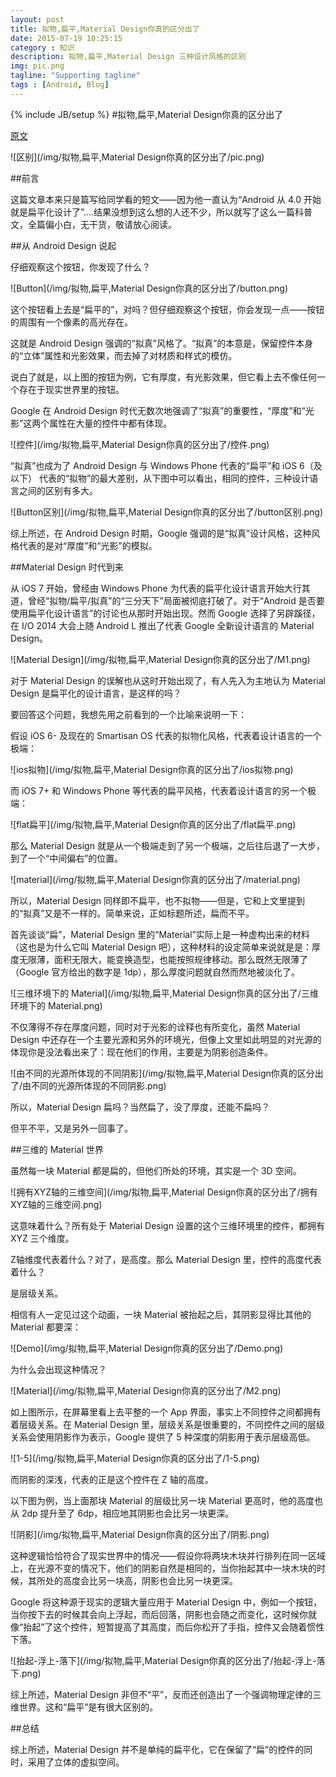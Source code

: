 ```yaml
---
layout: post
title: 拟物,扁平,Material Design你真的区分出了
date: 2015-07-19 10:25:15
category : 知识
description: 拟物,扁平,Material Design 三种设计风格的区别
img: pic.png
tagline: "Supporting tagline"
tags : [Android, Blog]
---
```

{% include JB/setup %}
#拟物,扁平,Material Design你真的区分出了

[原文](http://www.jianshu.com/p/63d6011213d1)

![区别](/img/拟物,扁平,Material Design你真的区分出了/pic.png)

##前言

这篇文章本来只是篇写给同学看的短文——因为他一直认为“Android 从 4.0 开始就是扁平化设计了”....结果没想到这么想的人还不少，所以就写了这么一篇科普文，全篇偏小白，无干货，敬请放心阅读。

##从 Android Design 说起

仔细观察这个按钮，你发现了什么？

![Button](/img/拟物,扁平,Material Design你真的区分出了/button.png)

这个按钮看上去是“扁平的”，对吗？但仔细观察这个按钮，你会发现一点——按钮的周围有一个像素的高光存在。

这就是 Android Design 强调的“拟真”风格了。“拟真”的本意是，保留控件本身的“立体”属性和光影效果，而去掉了对材质和样式的模仿。

说白了就是，以上图的按钮为例，它有厚度，有光影效果，但它看上去不像任何一个存在于现实世界里的按钮。

Google 在 Android Design 时代无数次地强调了“拟真”的重要性，“厚度”和“光影”这两个属性在大量的控件中都有体现。

![控件](/img/拟物,扁平,Material Design你真的区分出了/控件.png)

“拟真”也成为了 Android Design 与 Windows Phone 代表的“扁平”和 iOS 6（及以下） 代表的“拟物”的最大差别，从下图中可以看出，相同的控件，三种设计语言之间的区别有多大。

![Button区别](/img/拟物,扁平,Material Design你真的区分出了/button区别.png)

综上所述，在 Android Design 时期，Google 强调的是“拟真”设计风格，这种风格代表的是对“厚度”和“光影”的模拟。

##Material Design 时代到来

从 iOS 7 开始，曾经由 Windows Phone 为代表的扁平化设计语言开始大行其道，曾经“拟物/扁平/拟真”的“三分天下”局面被彻底打破了。对于“Android 是否要使用扁平化设计语言”的讨论也从那时开始出现。然而 Google 选择了另辟蹊径，在 I/O 2014 大会上随 Android L 推出了代表 Google 全新设计语言的 Material Design。

![Material Design](/img/拟物,扁平,Material Design你真的区分出了/M1.png)

对于 Material Design 的误解也从这时开始出现了，有人先入为主地认为 Material Design 是扁平化的设计语言，是这样的吗？

要回答这个问题，我想先用之前看到的一个比喻来说明一下：

假设 iOS 6- 及现在的 Smartisan OS 代表的拟物化风格，代表着设计语言的一个极端：

![ios拟物](/img/拟物,扁平,Material Design你真的区分出了/ios拟物.png)

而 iOS 7+ 和 Windows Phone 等代表的扁平风格，代表着设计语言的另一个极端：

![flat扁平](/img/拟物,扁平,Material Design你真的区分出了/flat扁平.png)

那么 Material Design 就是从一个极端走到了另一个极端，之后往后退了一大步，到了一个“中间偏右”的位置。

![material](/img/拟物,扁平,Material Design你真的区分出了/material.png)

所以，Material Design 同样即不扁平，也不拟物——但是，它和上文里提到的“拟真”又是不一样的。简单来说，正如标题所述，扁而不平。

首先谈谈“扁”，Material Design 里的“Material”实际上是一种虚构出来的材料（这也是为什么它叫 Material Design 吧），这种材料的设定简单来说就是是：厚度无限薄，面积无限大，能变换造型，也能按照规律移动。那么既然无限薄了（Google 官方给出的数字是 1dp），那么厚度问题就自然而然地被淡化了。

![三维环境下的 Material](/img/拟物,扁平,Material Design你真的区分出了/三维环境下的 Material.png)

不仅薄得不存在厚度问题，同时对于光影的诠释也有所变化，虽然 Material Design 中还存在一个主要光源和另外的环境光，但像上文里如此明显的对光源的体现你是没法看出来了：现在他们的作用，主要是为阴影创造条件。

![由不同的光源所体现的不同阴影](/img/拟物,扁平,Material Design你真的区分出了/由不同的光源所体现的不同阴影.png)

所以，Material Design 扁吗？当然扁了，没了厚度，还能不扁吗？

但平不平，又是另外一回事了。

##三维的 Material 世界

虽然每一块 Material 都是扁的，但他们所处的环境，其实是一个 3D 空间。

![拥有XYZ轴的三维空间](/img/拟物,扁平,Material Design你真的区分出了/拥有XYZ轴的三维空间.png)

这意味着什么？所有处于 Material Design 设置的这个三维环境里的控件，都拥有 XYZ 三个维度。

Z轴维度代表着什么？对了，是高度。那么 Material Design 里，控件的高度代表着什么？

是层级关系。

相信有人一定见过这个动画，一块 Material 被抬起之后，其阴影显得比其他的 Material 都要深：

![Demo](/img/拟物,扁平,Material Design你真的区分出了/Demo.png)

为什么会出现这种情况？

![Material](/img/拟物,扁平,Material Design你真的区分出了/M2.png)

如上图所示，在屏幕里看上去平整的一个 App 界面，事实上不同控件之间都拥有着层级关系。在 Material Design 里，层级关系是很重要的，不同控件之间的层级关系会使用阴影作为表示，Google 提供了 5 种深度的阴影用于表示层级高低。

![1-5](/img/拟物,扁平,Material Design你真的区分出了/1-5.png)

而阴影的深浅，代表的正是这个控件在 Z 轴的高度。

以下图为例，当上面那块 Material 的层级比另一块 Material 更高时，他的高度也从 2dp 提升至了 6dp，相应地其阴影也会比另一块更深。

![阴影](/img/拟物,扁平,Material Design你真的区分出了/阴影.png)

这种逻辑恰恰符合了现实世界中的情况——假设你将两块木块并行排列在同一区域上，在光源不变的情况下，他们的阴影自然是相同的，当你抬起其中一块木块的时候，其所处的高度会比另一块高，阴影也会比另一块更深。

Google 将这种源于现实的逻辑大量应用于 Material Design 中，例如一个按钮，当你按下去的时候其会向上浮起，而后回落，阴影也会随之而变化，这时候你就像“抬起”了这个控件，短暂提高了其高度，而后你松开了手指，控件又会随着惯性下落。

![抬起-浮上-落下](/img/拟物,扁平,Material Design你真的区分出了/抬起-浮上-落下.png)

综上所述，Material Design 非但不“平”，反而还创造出了一个强调物理定律的三维世界。这和“扁平”是有很大区别的。

##总结

综上所述，Material Design 并不是单纯的扁平化，它在保留了“扁”的控件的同时，采用了立体的虚拟空间。


